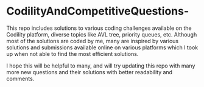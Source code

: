 # CodilityAndCompetitiveQuestions-
This repo includes solutions to various coding challenges available on the Codility platform, diverse topics like AVL tree, priority queues, etc. 
Although most of the solutions are coded by me, many are inspired by various solutions and submissions available online on various platforms which I took up when not 
able to find the most efficient solutions.

I hope this will be helpful to many, and will try updating this repo with many more new questions and their solutions with better readability and comments.
